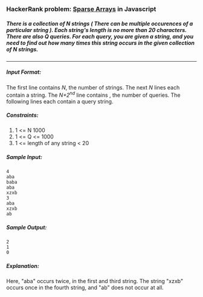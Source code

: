 ### HackerRank problem: [Sparse Arrays](https://www.hackerrank.com/challenges/sparse-arrays/problem) in Javascript
##### There is a collection of _N_ strings ( There can be multiple occurences of a particular string ). Each string's length is no more than _20_ characters. There are also _Q_ queries. For each query, you are given a string, and you need to find out how many times this string occurs in the given collection of _N_ strings.
----
##### Input Format:

The first line contains _N_, the number of strings.
The next _N_ lines each contain a string.
The _N+2<sup>nd</sup>_ line contains , the number of queries.
The following  lines each contain a query string.

##### Constraints:
1. 1 <= N 1000
2. 1 <= Q <= 1000
3. 1 <= length of any string < 20

##### Sample Input:
```
4
aba
baba
aba
xzxb
3
aba
xzxb
ab
```
##### Sample Output:

```
2
1
0
```
##### Explanation:

Here, "aba" occurs twice, in the first and third string. The string "xzxb" occurs once in the fourth string, and "ab" does not occur at all.
